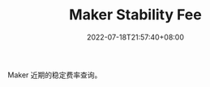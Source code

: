 ﻿---
weight: 
title: "Maker Stability Fee"
description: "Maker 近期的稳定费率查询"
date: 2022-07-18T21:57:40+08:00
lastmod: 2022-07-18T16:45:40+08:00
draft: false
authors: ["seven"]
featuredImage: "maker-stability-fee.jpg"
link: "https://makerdao.world/"
tags: ["数据分析","Maker Stability Fee"]
categories: ["navigation"]
navigation: ["数据分析"]
lightgallery: true
toc: true
pinned: false
recommend: false
recommend1: false
---
Maker 近期的稳定费率查询。
